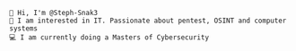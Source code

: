     👋 Hi, I'm @Steph-Snak3
    👀 I am interested in IT. Passionate about pentest, OSINT and computer systems
    💻 I am currently doing a Masters of Cybersecurity

